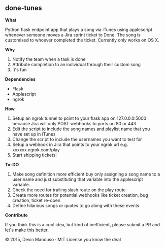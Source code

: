 ## done-tunes

**What**

Python flask endpoint app that plays a song via iTunes using applescript whenever someone moves a Jira sprint ticket to Done. The song is customised to whoever completed the ticket. Currently only works on OS X.

**Why**

1. Notify the team when a task is done
2. Attribute completion to an individual through their custom song
3. It's fun

**Dependencies**

* Flask
* Applescript
* ngrok

**How**

1. Setup an ngrok tunnel to point to your flask app on 127.0.0.0:5000 because Jira will only POST webhooks to ports on 80 or 443
2. Edit the script to include the song names and playlist name that you have set up in iTunes
3. Change the script to include the usernames you want to test for
4. Setup a webhook in Jira that points to your ngrok url e.g. xxxxxx.ngrok.com/play
5. Start shipping tickets!

**To-DO**

1. Make song definition more efficient buy only assigning a song name to a user name and just substituting that variable into the applescript variable.
2. Check the need for trailing slash route on the play route
3. Create more routes for potential webhooks like ticket creation, bug creation, ticket re-open. 
4. Define hilarious songs or quotes to go along with these events

**Contribute**

If you think this is a cool idea, but kind of inefficient, please submit a PR and let's make this better.

© 2015, Devin Mancuso · MIT License you know the deal

